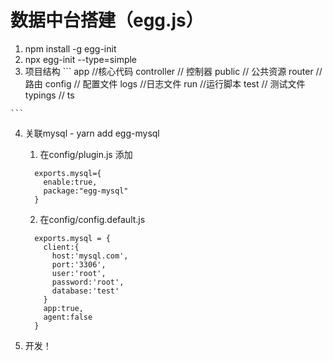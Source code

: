 # 数据中台搭建（egg.js）
  1. npm install -g egg-init
  2. npx egg-init --type=simple
  3. 项目结构
    ```
      app  //核心代码
        controller // 控制器
        public // 公共资源
        router // 路由
      config // 配置文件
      logs //日志文件
      run //运行脚本
      test // 测试文件
      typings // ts

    ```
  4. 关联mysql
    - yarn add egg-mysql 
        1. 在config/plugin.js 添加
        ```
          exports.mysql={ 
            enable:true,
            package:"egg-mysql"
          }
        ```
        2. 在config/config.default.js
        ```
          exports.mysql = {
            client:{
              host:'mysql.com',
              port:'3306',
              user:'root',
              password:'root',
              database:'test'
            }
            app:true,
            agent:false
          }
        ```  
  
  5. 开发！